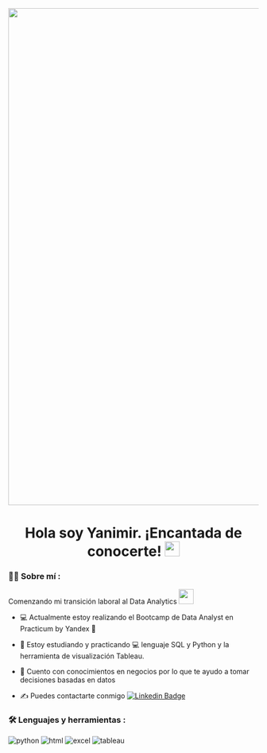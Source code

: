 <div id="header" align="center">
  <img src="https://github.com/YanimirSalazar/yanimirsalazar/assets/125751316/5ff784d4-f7e3-4561-8bdd-fefb3d2632fa" width="1000"/>
</div>
<div id="badges" align="center">
<img src="https://visitor-badge-reloaded.herokuapp.com/badge?page_id=noelianav91.noelianav91&color=00cf00" alt=""/>
  <h1>
  Hola soy Yanimir. ¡Encantada de conocerte!
  <img src="https://media.giphy.com/media/hvRJCLFzcasrR4ia7z/giphy.gif" width="30px"/>
</h1>

 <div id="header" align="left">

### :woman_technologist: Sobre mí :
   Comenzando mi transición laboral al Data Analytics <img src="https://media.giphy.com/media/WUlplcMpOCEmTGBtBW/giphy.gif" width="30">
   * :computer: Actualmente estoy realizando el Bootcamp de Data Analyst en Practicum by Yandex :muscle:

* :seedling: Estoy estudiando y practicando :computer: lenguaje SQL y Python y la herramienta de visualización Tableau.

* 🚀 Cuento con conocimientos en negocios por lo que te ayudo a tomar decisiones basadas en datos 

* ✍️ Puedes contactarte conmigo [![Linkedin Badge](https://img.shields.io/badge/-Yanimir-blue?style=flat&logo=Linkedin&logoColor=white)](https://www.linkedin.com/in/yanimirsalazar/)
   
### :hammer_and_wrench: Lenguajes y herramientas :
   <div id="header" align="left">
    <img src="https://img.shields.io/badge/Python-3776AB?style=for-the-badge&logo=python&logoColor=white" alt="python"/>
  </a>
    <img src="https://img.shields.io/badge/HTML-239120?style=for-the-badge&logo=html5&logoColor=white" alt="html"/>
  </a>
 <img src="https://img.shields.io/badge/Microsoft_Excel-217346?style=for-the-badge&logo=microsoft-excel&logoColor=white" alt="excel"/>
  </a>
 <img src="https://img.shields.io/badge/Tableau-E97627?style=for-the-badge&logo=Tableau&logoColor=white" alt="tableau"/>
  </a>

</div>
